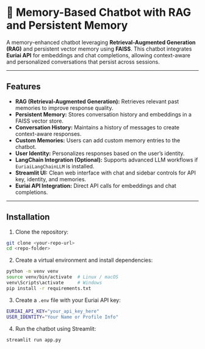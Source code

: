 # 🧠 Memory-Based Chatbot with RAG and Persistent Memory

A memory-enhanced chatbot leveraging **Retrieval-Augmented Generation (RAG)** and persistent vector memory using **FAISS**. This chatbot integrates **Euriai API** for embeddings and chat completions, allowing context-aware and personalized conversations that persist across sessions.

---

## Features

- **RAG (Retrieval-Augmented Generation):** Retrieves relevant past memories to improve response quality.
- **Persistent Memory:** Stores conversation history and embeddings in a FAISS vector store.
- **Conversation History:** Maintains a history of messages to create context-aware responses.
- **Custom Memories:** Users can add custom memory entries to the chatbot.
- **User Identity:** Personalizes responses based on the user’s identity.
- **LangChain Integration (Optional):** Supports advanced LLM workflows if `EuriaiLangChainLLM` is installed.
- **Streamlit UI:** Clean web interface with chat and sidebar controls for API key, identity, and memories.
- **Euriai API Integration:** Direct API calls for embeddings and chat completions.

---

## Installation

1. Clone the repository:

```bash
git clone <your-repo-url>
cd <repo-folder>
```

2. Create a virtual environment and install dependencies:

```bash
python -m venv venv
source venv/bin/activate  # Linux / macOS
venv\Scripts\activate     # Windows
pip install -r requirements.txt
```

3. Create a `.env` file with your Euriai API key: 

```bash
EURIAI_API_KEY="your_api_key_here"
USER_IDENTITY="Your Name or Profile Info"
```
4. Run the chatbot using Streamlit:

```bash
streamlit run app.py
```
